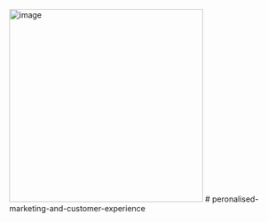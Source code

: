 <img width="349" alt="image" src="https://github.com/user-attachments/assets/8aa25326-c82f-4d13-a74f-b2033ceab8b3" />
# peronalised-marketing-and-customer-experience
